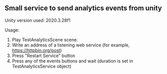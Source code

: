 ## Small service to send analytics events from unity

Unity version used: 2020.3.28f1

Usage:
1. Play TestAnalyticsScene scene.
2. Write an address of a listening web service (for example, https://httpbin.org/post)
3. Press "Restart Service" button
4. Press any of the events buttons and wait (duration is set in TestAnalyticsService object)
